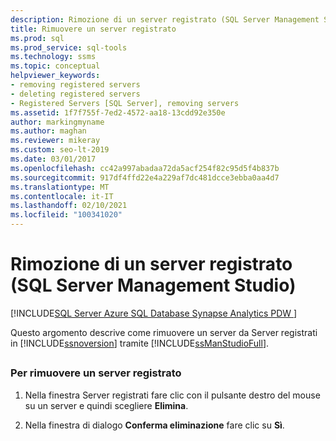 ```yaml
---
description: Rimozione di un server registrato (SQL Server Management Studio)
title: Rimuovere un server registrato
ms.prod: sql
ms.prod_service: sql-tools
ms.technology: ssms
ms.topic: conceptual
helpviewer_keywords:
- removing registered servers
- deleting registered servers
- Registered Servers [SQL Server], removing servers
ms.assetid: 1f7f755f-7ed2-4572-aa18-13cdd92e350e
author: markingmyname
ms.author: maghan
ms.reviewer: mikeray
ms.custom: seo-lt-2019
ms.date: 03/01/2017
ms.openlocfilehash: cc42a997abadaa72da5acf254f82c95d5f4b837b
ms.sourcegitcommit: 917df4ffd22e4a229af7dc481dcce3ebba0aa4d7
ms.translationtype: MT
ms.contentlocale: it-IT
ms.lasthandoff: 02/10/2021
ms.locfileid: "100341020"
---
```

# <a name="remove-a-registered-server-sql-server-management-studio"></a>Rimozione di un server registrato (SQL Server Management Studio)

[!INCLUDE[SQL Server Azure SQL Database Synapse Analytics PDW ](../../includes/applies-to-version/sql-asdb-asdbmi-asa-pdw.md)]

Questo argomento descrive come rimuovere un server da Server registrati in [!INCLUDE[ssnoversion](../../includes/ssnoversion-md.md)] tramite [!INCLUDE[ssManStudioFull](../../includes/ssmanstudiofull-md.md)].

## <a name="SSMSProcedure"></a>

### <a name="to-remove-a-registered-server"></a>Per rimuovere un server registrato

1. Nella finestra Server registrati fare clic con il pulsante destro del mouse su un server e quindi scegliere **Elimina**.

2. Nella finestra di dialogo **Conferma eliminazione** fare clic su **Sì**.
